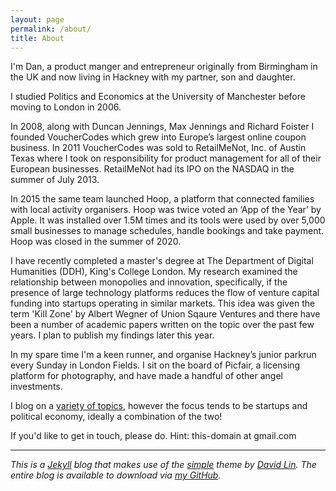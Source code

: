 ```yaml
---
layout: page
permalink: /about/
title: About
---
```


I'm Dan, a product manger and entrepreneur originally from Birmingham in the UK and now living in Hackney with my partner, son and daughter.

I studied Politics and Economics at the University of Manchester before moving to London in 2006.

In 2008, along with Duncan Jennings, Max Jennings and Richard Foister I founded VoucherCodes which grew into Europe’s largest online coupon business. In 2011 VoucherCodes was sold to RetailMeNot, Inc. of Austin Texas where I took on responsibility for product management for all of their European businesses. RetailMeNot had its IPO on the NASDAQ in the summer of July 2013.

In 2015 the same team launched Hoop, a platform that connected families with local activity organisers. Hoop was twice voted an ‘App of the Year’ by Apple. It was installed over 1.5M times and its tools were used by over 5,000 small businesses to manage schedules, handle bookings and take payment. Hoop was closed in the summer of 2020.

I have recently completed a master's degree at The Department of Digital Humanities (DDH), King's College London. My research examined the relationship between monopolies and innovation, specifically, if the presence of large technology platforms reduces the flow of venture capital funding into startups operating in similar markets. This idea was given the term 'Kill Zone' by Albert Wegner of Union Sqaure Ventures and there have been a number of academic papers written on the topic over the past few years. I plan to publish my findings later this year.

In my spare time I'm a keen runner, and organise Hackney’s junior parkrun every Sunday in London Fields. I sit on the board of Picfair, a licensing platform for photography, and have made a handful of other angel investments.

I blog on a [variety of topics](/archive/), however the focus tends to be startups and political economy, ideally a combination of the two!

If you'd like to get in touch, please do. Hint: this-domain at gmail.com

---

_This is a [Jekyll](https://jekyllrb.com/) blog that makes use of the [simple](https://github.com/wild-flame/jekyll-simple) theme by [David Lin](https://github.com/wild-flame). The entire blog is available to download via [my GitHub](https://github.com/danielbower/)._
